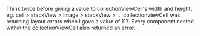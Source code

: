 Think twice before giving a value to collectionViewCell's width and height.
eg. cell > stackView > image > stackView > ... 
collectionviewCell was returning layout errors when I gave a value of 117.
Every component nested within the collectionViewCell also returned an error.
